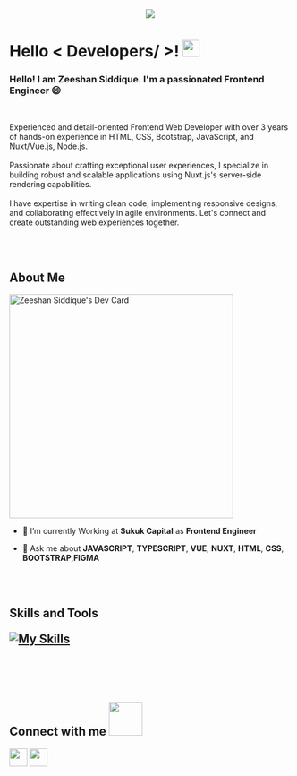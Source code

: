 <div align="center">
    <img src="https://lh3.googleusercontent.com/d/1W55c1p9QsftMSj-4ch3PBDPFYYswrfBC?authuser=0" />
</div>

<h1> Hello < Developers/ >! <img src = "https://raw.githubusercontent.com/MartinHeinz/MartinHeinz/master/wave.gif" width="30"> </h1>
<p align='center'>
</p>

### Hello! I am Zeeshan Siddique. I'm a passionated Frontend Engineer :smile:
<br>
<p>
    Experienced and detail-oriented Frontend Web Developer with over 3 years of hands-on experience in HTML, CSS, Bootstrap, JavaScript, and Nuxt/Vue.js, Node.js. 
    <br>
    <br>
Passionate about crafting exceptional user experiences, I specialize in building robust and scalable applications using Nuxt.js's server-side rendering capabilities.
    <br>
    <br>
I have expertise in writing clean code, implementing responsive designs, and collaborating effectively in agile environments. Let's connect and create outstanding web experiences together.
</p>

<br>
<br>

<h2> About Me</h2>

<a href="https://app.daily.dev/zeeshansiddique980"><img src="https://api.daily.dev/devcards/5609126511cd40a584459bb0102313b6.png?r=i0p" width="400" alt="Zeeshan Siddique's Dev Card"/></a>

- 🔭 I’m currently Working at <b>Sukuk Capital</b> as <b>Frontend Engineer</b>

- 💬 Ask me about **JAVASCRIPT**, **TYPESCRIPT**, **VUE**, **NUXT**, **HTML**, **CSS**, **BOOTSTRAP**,**FIGMA**

<br>
<br>

<h2> Skills and Tools 

[![My Skills](https://skillicons.dev/icons?i=vue,nuxtjs,vite,js,ts,html,css,sass,tailwind,bootstrap,webpack,figma,git,vscode&perline=8)](https://github.com/zee-shan000)

<br>
<br>

<h2> Connect with me <img src='https://raw.githubusercontent.com/ShahriarShafin/ShahriarShafin/main/Assets/handshake.gif' width="60"> </h2>
<a href = 'https://www.linkedin.com/in/zeeshan-siddique-980/'> <img width = '32px' align= 'center' src="https://raw.githubusercontent.com/rahulbanerjee26/githubAboutMeGenerator/main/icons/linked-in-alt.svg"/></a>
<a href = 'https://twitter.com/Zeeshan64957023'> <img width = '32px' align= 'center' src="https://raw.githubusercontent.com/rahulbanerjee26/githubAboutMeGenerator/main/icons/twitter.svg"/></a>
